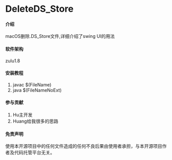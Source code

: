 # DeleteDS_Store

#### 介绍
macOS删除.DS_Store文件,详细介绍了swing UI的用法

#### 软件架构
zulu1.8


#### 安装教程

1.  javac $(FileName)
2.  java $(FileNameNoExt)

#### 参与贡献

1.  Hu主开发
2.  Huang给我很多的思路

#### 免责声明

使用本开源项目中的任何文件造成的任何不良后果由使用者承担，与本开源项目作者及代码托管平台无关。<br>